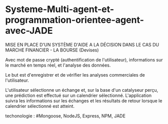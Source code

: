# Systeme-Multi-agent-et-programmation-orientee-agent-avec-JADE
MISE EN PLACE D'UN SYSTÈME D'AIDE A LA DÉCISION DANS LE CAS DU MARCHE FINANCIER - LA BOURSE (Devises)

Avec mot de passe crypté (authentification de l'utilisateur), informations sur le marché en temps réel, et l'analyse des données.

Le but est d'enregistrer et de vérifier les analyses commerciales de l'utilisateur.

L'utilisateur sélectionne un échange et, sur la base d'un catalyseur perçu, une prédiction est effectué sur un calendrier sélectionné. L'application suivra les informations sur les échanges et les résultats de retour lorsque le calendrier sélectionné est atteint.

techonologie :
#Mongoose, NodeJS, Express, NPM, JADE

